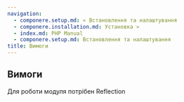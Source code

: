 ```yaml
---
navigation:
  - componere.setup.md: « Встановлення та налаштування
  - componere.installation.md: Установка »
  - index.md: PHP Manual
  - componere.setup.md: Встановлення та налаштування
title: Вимоги
---
```

## Вимоги

Для роботи модуля потрібен Reflection
